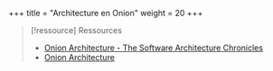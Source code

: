 +++
title = "Architecture en Onion"
weight = 20
+++

> [!ressource] Ressources
> - [Onion Architecture - The Software Architecture Chronicles](https://herbertograca.com/2017/09/21/onion-architecture/)
> - [Onion Architecture](https://medium.com/expedia-group-tech/onion-architecture-deed8a554423)
